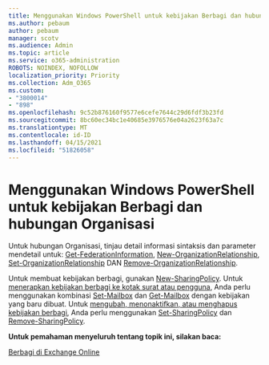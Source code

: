 ```yaml
---
title: Menggunakan Windows PowerShell untuk kebijakan Berbagi dan hubungan Organisasi
ms.author: pebaum
author: pebaum
manager: scotv
ms.audience: Admin
ms.topic: article
ms.service: o365-administration
ROBOTS: NOINDEX, NOFOLLOW
localization_priority: Priority
ms.collection: Adm_O365
ms.custom:
- "3800014"
- "898"
ms.openlocfilehash: 9c52b876160f9577e6cefe7644c29d6fdf3b23fd
ms.sourcegitcommit: 8bc60ec34bc1e40685e3976576e04a2623f63a7c
ms.translationtype: MT
ms.contentlocale: id-ID
ms.lasthandoff: 04/15/2021
ms.locfileid: "51826058"
---
```

# <a name="use-powershell-for-sharing-policies-and-organization-relationships"></a>Menggunakan Windows PowerShell untuk kebijakan Berbagi dan hubungan Organisasi


Untuk hubungan Organisasi, tinjau detail informasi sintaksis dan parameter mendetail untuk: [Get-FederationInformation](https://docs.microsoft.com/powershell/module/exchange/get-federationinformation), [New-OrganizationRelationship](https://docs.microsoft.com/powershell/module/exchange/new-organizationrelationship), [Set-OrganizationRelationship](https://docs.microsoft.com/powershell/module/exchange/set-organizationrelationship)  DAN  [Remove-OrganizationRelationship](https://docs.microsoft.com/powershell/module/exchange/remove-organizationrelationship).

Untuk membuat kebijakan berbagi, gunakan [New-SharingPolicy](https://docs.microsoft.com/powershell/module/exchange/new-sharingpolicy). Untuk  [menerapkan kebijakan berbagi ke kotak surat atau pengguna](https://docs.microsoft.com/exchange/sharing/sharing-policies/apply-a-sharing-policy#use-exchange-online-powershell-to-apply-a-sharing-policy-to-one-or-more-mailboxes),  Anda perlu menggunakan kombinasi  [Set-Mailbox](https://docs.microsoft.com/powershell/module/exchange/set-mailbox) dan [Get-Mailbox](https://docs.microsoft.com/powershell/module/exchange/get-mailbox) dengan kebijakan yang baru dibuat. Untuk  [mengubah, menonaktifkan, atau menghapus kebijakan berbagi](https://docs.microsoft.com/exchange/sharing/sharing-policies/modify-a-sharing-policy),  Anda perlu menggunakan  [Set-SharingPolicy](https://docs.microsoft.com/powershell/module/exchange/set-sharingpolicy) dan [Remove-SharingPolicy](https://docs.microsoft.com/powershell/module/exchange/remove-sharingpolicy).

**Untuk pemahaman menyeluruh tentang topik ini, silakan baca:**

[Berbagi di Exchange Online](https://docs.microsoft.com/exchange/sharing/sharing)